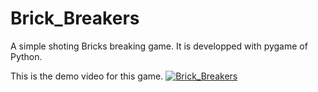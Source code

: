 # Brick_Breakers
 A simple shoting Bricks breaking game. It is developped with pygame of Python.
 
 This is the demo video for this game.
 [![Brick_Breakers](https://img.youtube.com/vi/Gy7AMB_dMXM&ab_channel=DWorld/0.jpg)](https://www.youtube.com/watch?v=Gy7AMB_dMXM&ab_channel=DWorld)
